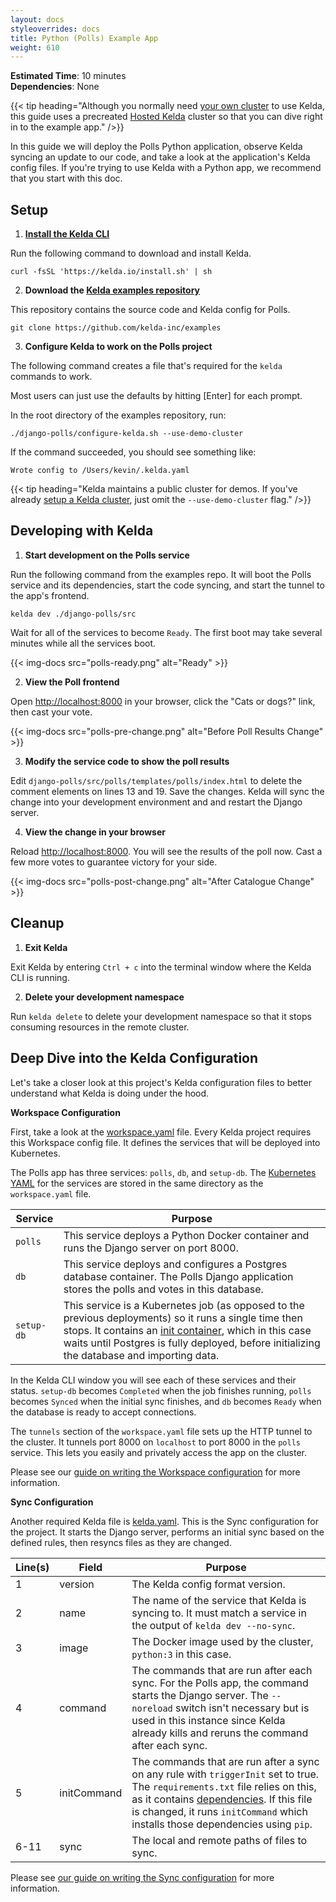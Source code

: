 ```yaml
---
layout: docs
styleoverrides: docs
title: Python (Polls) Example App
weight: 610
---
```


**Estimated Time**: 10 minutes<br/>
**Dependencies**: None

{{< tip heading="Although you normally need [your own cluster](/kelda-v1/docs/deployment) to use Kelda, this guide uses a precreated [Hosted Kelda](/request-hosted-kelda-access) cluster so that you can dive right in to the example app." />}}

In this guide we will deploy the Polls Python application, observe Kelda syncing an update to our code, and take a look at the application's Kelda config files. If you're trying to use Kelda with a Python app, we recommend that you start with this doc.

## Setup

1. **[Install the Kelda CLI](/kelda-v1/docs/installing-cli)**

  Run the following command to download and install Kelda.

  ```
  curl -fsSL 'https://kelda.io/install.sh' | sh
  ```

2. **Download the [Kelda examples repository](https://github.com/kelda-inc/examples)**

  This repository contains the source code and Kelda config for Polls.

  ```
  git clone https://github.com/kelda-inc/examples
  ```

3. **Configure Kelda to work on the Polls project**

  The following command creates a file that's required for the `kelda` commands to work.

  Most users can just use the defaults by hitting [Enter] for each prompt.

  In the root directory of the examples repository, run:

  ```
  ./django-polls/configure-kelda.sh --use-demo-cluster
  ```

  If the command succeeded, you should see something like:

  ```
  Wrote config to /Users/kevin/.kelda.yaml
  ```

  {{< tip heading="Kelda maintains a public cluster for demos. If you've already [setup a Kelda cluster](/kelda-v1/docs/deployment), just omit the `--use-demo-cluster` flag." />}}

## Developing with Kelda

1. **Start development on the Polls service**

  Run the following command from the examples repo. It will boot the Polls service and its dependencies, start the code syncing, and start the tunnel to the app's frontend.

  ```
  kelda dev ./django-polls/src
  ```

  Wait for all of the services to become `Ready`. The first boot may take several minutes while all the services boot.

  {{< img-docs src="polls-ready.png" alt="Ready" >}}

2. **View the Poll frontend**

  Open [http://localhost:8000](http://localhost:8000) in your browser, click the "Cats or dogs?" link, then cast your vote.

  {{< img-docs src="polls-pre-change.png" alt="Before Poll Results Change" >}}

3. **Modify the service code to show the poll results**

  Edit `django-polls/src/polls/templates/polls/index.html` to delete the comment elements on lines 13 and 19. Save the changes. Kelda will sync the change into your development environment and and restart the Django server.

4. **View the change in your browser**

  Reload [http://localhost:8000](http://localhost:8000). You will see the results of the poll now. Cast a few more votes to guarantee victory for your side.

  {{< img-docs src="polls-post-change.png" alt="After Catalogue Change" >}}

## Cleanup

1. **Exit Kelda**

  Exit Kelda by entering `Ctrl + c` into the terminal window where the Kelda CLI is running.

2. **Delete your development namespace**

  Run `kelda delete` to delete your development namespace so that it stops consuming resources in the remote cluster.

## Deep Dive into the Kelda Configuration

Let's take a closer look at this project's Kelda configuration files to better understand what Kelda is doing under the hood.

**Workspace Configuration**

First, take a look at the [workspace.yaml](https://github.com/kelda-inc/examples/blob/master/django-polls/kelda-workspace/workspace.yaml) file. Every Kelda project requires this Workspace config file.  It defines the services that will be deployed into Kubernetes.

The Polls app has three services: `polls`, `db`, and `setup-db`. The [Kubernetes YAML](https://kubernetes.io/docs/tasks/manage-kubernetes-objects/declarative-config/) for the services are stored in the same directory as the `workspace.yaml` file.

Service | Purpose
--- | ---
`polls` | This service deploys a Python Docker container and runs the Django server on port 8000.
`db` | This service deploys and configures a Postgres database container.  The Polls Django application stores the polls and votes in this database.
`setup-db` | This service is a Kubernetes job (as opposed to the previous deployments) so it runs a single time then stops.  It contains an [init container](https://kubernetes.io/docs/concepts/workloads/pods/init-containers/), which in this case waits until Postgres is fully deployed, before initializing the database and importing data.


In the Kelda CLI window you will see each of these services and their status. `setup-db` becomes `Completed` when the job finishes running, `polls` becomes `Synced` when the initial sync finishes, and `db` becomes `Ready` when the database is ready to accept connections.

The `tunnels` section of the `workspace.yaml` file sets up the HTTP tunnel to the cluster. It tunnels port 8000 on `localhost` to port 8000 in the `polls` service. This lets you easily and privately access the app on the cluster.

Please see our [guide on writing the Workspace configuration](/kelda-v1/docs/configuring-kelda/workspace/) for more information.

**Sync Configuration**

Another required Kelda file is [kelda.yaml](https://github.com/kelda-inc/examples/blob/master/django-polls/src/kelda.yaml). This is the Sync configuration for the project. It starts the Django server, performs an initial sync based on the defined rules, then resyncs files as they are changed.

Line(s) | Field | Purpose
-|-|-
1|version|The Kelda config format version.
2|name|The name of the service that Kelda is syncing to.  It must match a service in the output of `kelda dev --no-sync`.
3|image|The Docker image used by the cluster, `python:3` in this case.
4|command|The commands that are run after each sync.  For the Polls app, the command starts the Django server.  The `--noreload` switch isn't necessary but is used in this instance since Kelda already kills and reruns the command after each sync.
5|initCommand|The commands that are run after a sync on any rule with `triggerInit` set to true.  The `requirements.txt` file relies on this, as it contains [dependencies](https://kubernetes.io/blog/2019/07/23/get-started-with-kubernetes-using-python/).  If this file is changed, it runs `initCommand` which installs those dependencies using `pip`.
6-11|sync|The local and remote paths of files to sync.

Please see [our guide on writing the Sync configuration](/kelda-v1/docs/configuring-kelda/sync/) for more information.
